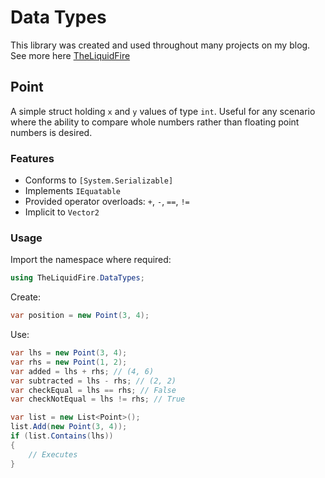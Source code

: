 # Data Types

This library was created and used throughout many projects on my blog.  See more here [TheLiquidFire](http://theliquidfire.com/2014/12/08/social-scripting-part-1/)

## Point

A simple struct holding `x` and `y` values of type `int`.  Useful for any scenario where the ability to compare whole numbers rather than floating point numbers is desired.  

### Features

- Conforms to `[System.Serializable]`
- Implements `IEquatable`
- Provided operator overloads: `+`, `-`, `==`, `!=`
- Implicit to `Vector2`

### Usage

Import the namespace where required:

```csharp
using TheLiquidFire.DataTypes;
```

Create:

```csharp
var position = new Point(3, 4);
```

Use:

```csharp
var lhs = new Point(3, 4);
var rhs = new Point(1, 2);
var added = lhs + rhs; // (4, 6)
var subtracted = lhs - rhs; // (2, 2)
var checkEqual = lhs == rhs; // False
var checkNotEqual = lhs != rhs; // True

var list = new List<Point>();
list.Add(new Point(3, 4));
if (list.Contains(lhs))
{
	// Executes
}
```
